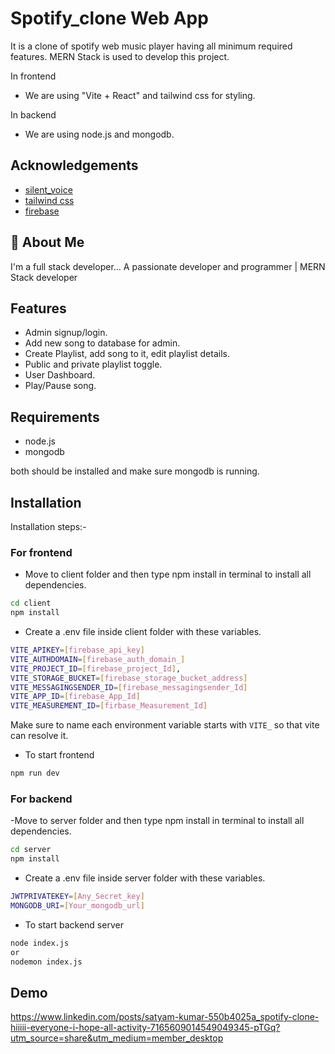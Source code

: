 
# Spotify_clone Web App

It is a clone of spotify web music player having all minimum required features.
MERN Stack is used to develop this project.

In frontend
- We are using "Vite + React" and tailwind css for styling.

In backend
- We are using node.js and mongodb.


## Acknowledgements

 - [silent_voice](https://github.com/silentvoice143)
 - [tailwind css](https://tailwindcss.com/docs/guides/vite)
 - [firebase](https://console.firebase.google.com)


## 🚀 About Me
I'm a full stack developer...
A passionate developer and programmer | MERN Stack developer


## Features

- Admin signup/login.
- Add new song to database for admin.
- Create Playlist, add song to it, edit playlist details.
- Public and private playlist toggle.
- User Dashboard.
- Play/Pause song.


## Requirements

- node.js
- mongodb

both should be installed and make sure mongodb is running.
## Installation

Installation steps:- 

### For frontend
- Move to client folder and then type npm install in terminal to install all dependencies.
```bash
cd client
npm install
```
- Create a .env file inside client folder with these variables.

```bash
VITE_APIKEY=[firebase_api_key]
VITE_AUTHDOMAIN=[firebase_auth_domain_]
VITE_PROJECT_ID=[firebase_project_Id],
VITE_STORAGE_BUCKET=[firebase_storage_bucket_address]
VITE_MESSAGINGSENDER_ID=[firebase_messagingsender_Id]
VITE_APP_ID=[firebase_App_Id]
VITE_MEASUREMENT_ID=[firbase_Measurement_Id]
```

Make sure to name each environment variable starts with `VITE_` so that vite can resolve it.

- To start frontend

```bash
npm run dev
```

### For backend

-Move to server folder and then type npm install in terminal to install all dependencies.

```bash
cd server
npm install
```

- Create a .env file inside server folder with these variables.

```bash
JWTPRIVATEKEY=[Any_Secret_key]
MONGODB_URI=[Your_mongodb_url]

```

- To start backend server

```bash
node index.js
or
nodemon index.js
```

## Demo

https://www.linkedin.com/posts/satyam-kumar-550b4025a_spotify-clone-hiiiii-everyone-i-hope-all-activity-7165609014549049345-pTGq?utm_source=share&utm_medium=member_desktop
    
